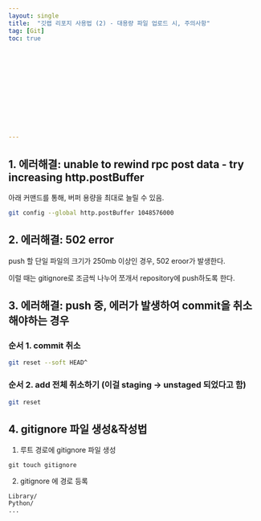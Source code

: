 ```yaml
---
layout: single
title:  "깃랩 리포지 사용법 (2) - 대용량 파일 업로드 시, 주의사항"
tag: [Git]
toc: true













---
```


## 1. 에러해결: unable to rewind rpc post data - try increasing http.postBuffer

아래 커맨드를 통해, 버퍼 용량을 최대로 늘릴 수 있음.

```bash
git config --global http.postBuffer 1048576000
```









## 2. 에러해결: 502 error

push 할 단일 파일의 크기가 250mb 이상인 경우, 502 eroor가 발생한다.

이럴 때는 gitignore로 조금씩 나누어 쪼개서 repository에 push하도록 한다.









## 3. 에러해결: push 중, 에러가 발생하여 commit을 취소해야하는 경우

### 순서 1. commit 취소

```bash
git reset --soft HEAD^
```









### 순서 2. add 전체 취소하기 (이걸 staging -> unstaged 되었다고 함)

```bash
git reset
```











## 4. gitignore 파일 생성&작성법

1. 루트 경로에 gitignore 파일 생성

```
git touch gitignore
```









2. gitignore 에 경로 등록

```
Library/
Python/
...
```